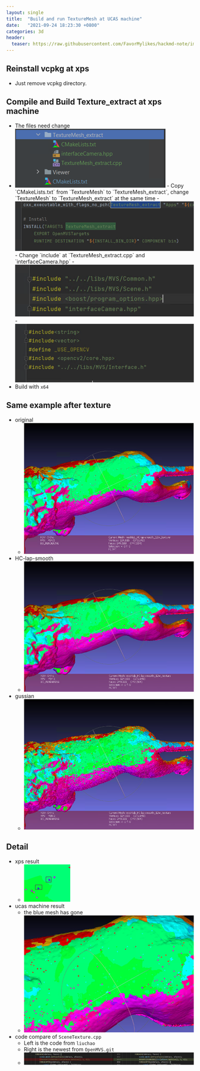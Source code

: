 ```yaml
---
layout: single
title:  "Build and run TextureMesh at UCAS machine"
date:   "2021-09-24 18:23:30 +0800"
categories: 3d
header:
  teaser: https://raw.githubusercontent.com/FavorMylikes/hackmd-note/img/img20210924191016.png
---
```


## Reinstall vcpkg at xps

- Just remove vcpkg directory.

## Compile and Build Texture_extract at xps machine

- The files need change
- <img src="https://raw.githubusercontent.com/FavorMylikes/hackmd-note/img/img20210924182630.png" alt="20210924182630"/>
  - Copy `CMakeLists.txt` from `TextureMesh` to `TextureMesh_extract`, change `TextureMesh` to `TextureMesh_extract` at the same time
    - <img src="https://raw.githubusercontent.com/FavorMylikes/hackmd-note/img/img20210924182810.png" alt="20210924182810"/>
  - Change `include` at `TextureMesh_extract.cpp` and `interfaceCamera.hpp`
    - <img src="https://raw.githubusercontent.com/FavorMylikes/hackmd-note/img/img20210924182913.png" alt="20210924182913"/>
    - <img src="https://raw.githubusercontent.com/FavorMylikes/hackmd-note/img/img20210924182926.png" alt="20210924182926"/>
- Build with `x64`

## Same example after texture

- original
  - <img src="https://raw.githubusercontent.com/FavorMylikes/hackmd-note/img/img20210924184348.png" alt="20210924184348"/>
- HC-lap-smooth
  - <img src="https://raw.githubusercontent.com/FavorMylikes/hackmd-note/img/img20210924184427.png" alt="20210924184427"/>
- gussian
  - <img src="https://raw.githubusercontent.com/FavorMylikes/hackmd-note/img/img20210924184454.png" alt="20210924184454"/>

## Detail

- xps result
  - <img src="https://raw.githubusercontent.com/FavorMylikes/hackmd-note/img/img20210916232251.png" alt="20210916232251" height="100px"/>
- ucas machine result
  - the blue mesh has gone
  - <img src="https://raw.githubusercontent.com/FavorMylikes/hackmd-note/img/img20210924191016.png" alt="20210924191016"/>
- code compare of `SceneTexture.cpp`
  - Left is the code from `liuchao`
  - Right is the newest from `OpenMVS.git`
  - <img src="https://raw.githubusercontent.com/FavorMylikes/hackmd-note/img/img20210924191117.png" alt="20210924191117"/>
